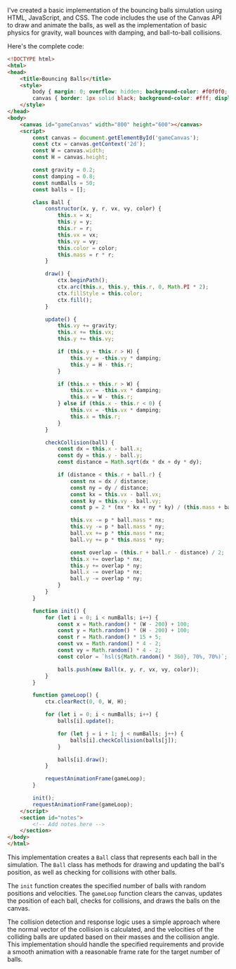 I've created a basic implementation of the bouncing balls simulation using HTML, JavaScript, and CSS. The code includes the use of the Canvas API to draw and animate the balls, as well as the implementation of basic physics for gravity, wall bounces with damping, and ball-to-ball collisions.

Here's the complete code:

```html
<!DOCTYPE html>
<html>
<head>
    <title>Bouncing Balls</title>
    <style>
        body { margin: 0; overflow: hidden; background-color: #f0f0f0; }
        canvas { border: 1px solid black; background-color: #fff; display: block; margin: 20px auto; }
    </style>
</head>
<body>
    <canvas id="gameCanvas" width="800" height="600"></canvas>
    <script>
        const canvas = document.getElementById('gameCanvas');
        const ctx = canvas.getContext('2d');
        const W = canvas.width;
        const H = canvas.height;

        const gravity = 0.2;
        const damping = 0.8;
        const numBalls = 50;
        const balls = [];

        class Ball {
            constructor(x, y, r, vx, vy, color) {
                this.x = x;
                this.y = y;
                this.r = r;
                this.vx = vx;
                this.vy = vy;
                this.color = color;
                this.mass = r * r;
            }

            draw() {
                ctx.beginPath();
                ctx.arc(this.x, this.y, this.r, 0, Math.PI * 2);
                ctx.fillStyle = this.color;
                ctx.fill();
            }

            update() {
                this.vy += gravity;
                this.x += this.vx;
                this.y += this.vy;

                if (this.y + this.r > H) {
                    this.vy = -this.vy * damping;
                    this.y = H - this.r;
                }

                if (this.x + this.r > W) {
                    this.vx = -this.vx * damping;
                    this.x = W - this.r;
                } else if (this.x - this.r < 0) {
                    this.vx = -this.vx * damping;
                    this.x = this.r;
                }
            }

            checkCollision(ball) {
                const dx = this.x - ball.x;
                const dy = this.y - ball.y;
                const distance = Math.sqrt(dx * dx + dy * dy);

                if (distance < this.r + ball.r) {
                    const nx = dx / distance;
                    const ny = dy / distance;
                    const kx = this.vx - ball.vx;
                    const ky = this.vy - ball.vy;
                    const p = 2 * (nx * kx + ny * ky) / (this.mass + ball.mass);

                    this.vx -= p * ball.mass * nx;
                    this.vy -= p * ball.mass * ny;
                    ball.vx += p * this.mass * nx;
                    ball.vy += p * this.mass * ny;

                    const overlap = (this.r + ball.r - distance) / 2;
                    this.x += overlap * nx;
                    this.y += overlap * ny;
                    ball.x -= overlap * nx;
                    ball.y -= overlap * ny;
                }
            }
        }

        function init() {
            for (let i = 0; i < numBalls; i++) {
                const x = Math.random() * (W - 200) + 100;
                const y = Math.random() * (H - 200) + 100;
                const r = Math.random() * 15 + 5;
                const vx = Math.random() * 4 - 2;
                const vy = Math.random() * 4 - 2;
                const color = `hsl(${Math.random() * 360}, 70%, 70%)`;

                balls.push(new Ball(x, y, r, vx, vy, color));
            }
        }

        function gameLoop() {
            ctx.clearRect(0, 0, W, H);

            for (let i = 0; i < numBalls; i++) {
                balls[i].update();

                for (let j = i + 1; j < numBalls; j++) {
                    balls[i].checkCollision(balls[j]);
                }

                balls[i].draw();
            }

            requestAnimationFrame(gameLoop);
        }

        init();
        requestAnimationFrame(gameLoop);
    </script>
    <section id="notes">
        <!-- Add notes here -->
    </section>
</body>
</html>
```

This implementation creates a `Ball` class that represents each ball in the simulation. The `Ball` class has methods for drawing and updating the ball's position, as well as checking for collisions with other balls.

The `init` function creates the specified number of balls with random positions and velocities. The `gameLoop` function clears the canvas, updates the position of each ball, checks for collisions, and draws the balls on the canvas.

The collision detection and response logic uses a simple approach where the normal vector of the collision is calculated, and the velocities of the colliding balls are updated based on their masses and the collision angle. This implementation should handle the specified requirements and provide a smooth animation with a reasonable frame rate for the target number of balls.

<!-- Benchmark Info -->
<!-- Backend: llamacpp -->
<!-- Model: Codestral-22B-v0.1-Q6_K.gguf -->
<!-- Prompt: ball_bound.md -->
<!-- Generation Time: 154.67s -->
<!-- Fallback Used: False -->